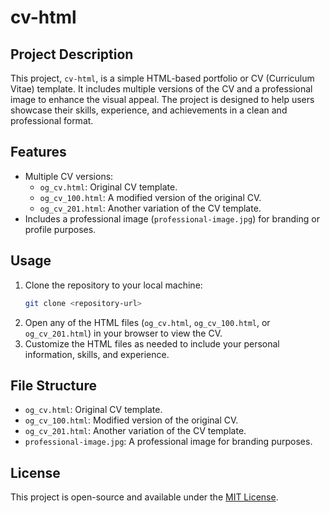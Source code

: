 
# cv-html

## Project Description

This project, `cv-html`, is a simple HTML-based portfolio or CV (Curriculum Vitae) template. It includes multiple versions of the CV and a professional image to enhance the visual appeal. The project is designed to help users showcase their skills, experience, and achievements in a clean and professional format.

## Features

- Multiple CV versions:
  - `og_cv.html`: Original CV template.
  - `og_cv_100.html`: A modified version of the original CV.
  - `og_cv_201.html`: Another variation of the CV template.
- Includes a professional image (`professional-image.jpg`) for branding or profile purposes.

## Usage

1. Clone the repository to your local machine:
   ```bash
   git clone <repository-url>
   ```
2. Open any of the HTML files (`og_cv.html`, `og_cv_100.html`, or `og_cv_201.html`) in your browser to view the CV.
3. Customize the HTML files as needed to include your personal information, skills, and experience.

## File Structure

- `og_cv.html`: Original CV template.
- `og_cv_100.html`: Modified version of the original CV.
- `og_cv_201.html`: Another variation of the CV template.
- `professional-image.jpg`: A professional image for branding purposes.

## License

This project is open-source and available under the [MIT License](https://opensource.org/licenses/MIT).
```
